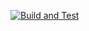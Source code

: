 [![Build and Test](https://github.com/nantonov/3TierArchitectureSolutionTemplate/actions/workflows/build.yml/badge.svg)](https://github.com/nantonov/3TierArchitectureSolutionTemplate/actions/workflows/build.yml)
